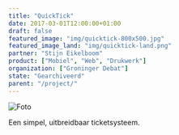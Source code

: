 ```yaml
---
title: "QuickTick"
date: 2017-03-01T12:00:00+01:00
draft: false
featured_image: "img/quicktick-800x500.jpg"
featured_image_land: "img/quicktick-land.png"
partner: "Stijn Eikelboom"
product: ["Mobiel", "Web", "Drukwerk"]
organization: ["Groninger Debat"]
state: "Gearchiveerd"
parent: "/project/"
---
```

![Foto](/img/quicktick-800x500.jpg)

Een simpel, uitbreidbaar ticketsysteem.
